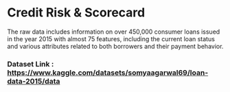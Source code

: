 # **Credit Risk & Scorecard**

The raw data includes information on over 450,000 consumer loans issued in the year 2015 with almost 75 features, including the current loan status and various attributes related to both borrowers and their payment behavior.

### Dataset Link : https://www.kaggle.com/datasets/somyaagarwal69/loan-data-2015/data